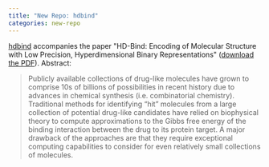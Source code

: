 ```yaml
---
title: "New Repo: hdbind"
categories: new-repo
---
```


[hdbind](https://github.com/LLNL/hdbind) accompanies the paper "HD-Bind: Encoding of Molecular Structure with Low Precision, Hyperdimensional Binary Representations" ([download the PDF](https://arxiv.org/pdf/2303.15604.pdf)). Abstract:

> Publicly available collections of drug-like molecules have grown to comprise 10s of billions of possibilities in recent history due to advances in chemical synthesis (i.e. combinatorial chemistry). Traditional methods for identifying “hit” molecules from a large collection of potential drug-like candidates have relied on biophysical theory to compute approximations to the Gibbs free energy of the binding interaction between the drug to its protein target. A major drawback of the approaches are that they require exceptional computing capabilities to consider for even relatively small collections of molecules.
